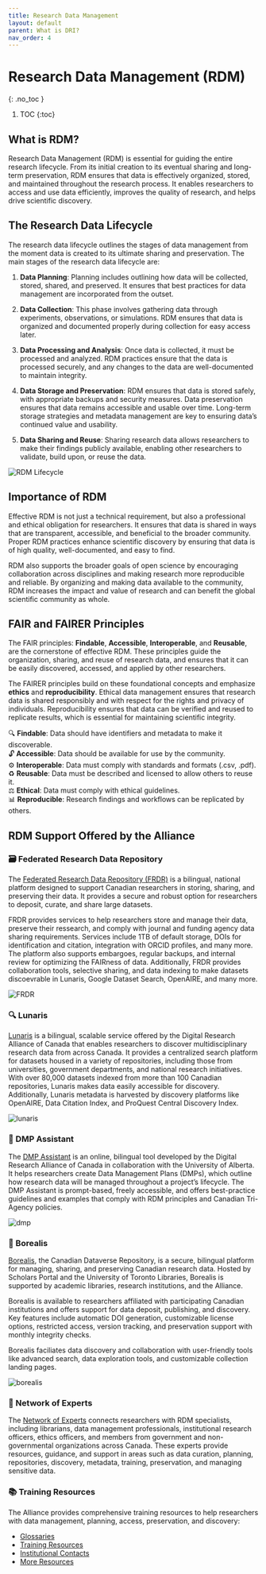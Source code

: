 ```yaml
---
title: Research Data Management   
layout: default
parent: What is DRI? 
nav_order: 4
---
```


# Research Data Management (RDM)
{: .no_toc }

1. TOC
{:toc}

## What is RDM?
Research Data Management (RDM) is essential for guiding the entire research lifecycle. From its initial creation to its eventual sharing and long-term preservation, RDM ensures that data is effectively organized, stored, and maintained throughout the research process. It enables researchers to access and use data efficiently, improves the quality of research, and helps drive scientific discovery.

## The Research Data Lifecycle 
The research data lifecycle outlines the stages of data management from the moment data is created to its ultimate sharing and preservation. The main stages of the research data lifecycle are:

1. **Data Planning**: Planning includes outlining how data will be collected, stored, shared, and preserved. It ensures that best practices for data management are incorporated from the outset.

2. **Data Collection**: This phase involves gathering data through experiments, observations, or simulations. RDM ensures that data is organized and documented properly during collection for easy access later.

3. **Data Processing and Analysis**: Once data is collected, it must be processed and analyzed. RDM practices ensure that the data is processed securely, and any changes to the data are well-documented to maintain integrity.

4. **Data Storage and Preservation**: RDM ensures that data is stored safely, with appropriate backups and security measures. Data preservation ensures that data remains accessible and usable over time. Long-term storage strategies and metadata management are key to ensuring data’s continued value and usability.

5. **Data Sharing and Reuse**: Sharing research data allows researchers to make their findings publicly available, enabling other researchers to validate, build upon, or reuse the data.

![RDM Lifecycle](assets/images/rdm-lifecycle.png)

## Importance of RDM 

Effective RDM is not just a technical requirement, but also a professional and ethical obligation for researchers. It ensures that data is shared in ways that are transparent, accessible, and beneficial to the broader community. Proper RDM practices enhance scientific discovery by ensuring that data is of high quality, well-documented, and easy to find.

RDM also supports the broader goals of open science by encouraging collaboration across disciplines and making research more reproducible and reliable. By organizing and making data available to the community, RDM increases the impact and value of research and can benefit the global scientific community as whole.


## FAIR and FAIRER Principles
The FAIR principles: **Findable**, **Accessible**, **Interoperable**, and **Reusable**, are the cornerstone of effective RDM. These principles guide the organization, sharing, and reuse of research data, and ensures that it can be easily discovered, accessed, and applied by other researchers.

The FAIRER principles build on these foundational concepts and emphasize **ethics** and **reproducibility**. Ethical data management ensures that research data is shared responsibly and with respect for the rights and privacy of individuals. Reproducibility ensures that data can be verified and reused to replicate results, which is essential for maintaining scientific integrity.

🔍 **Findable**: Data should have identifiers and metadata to make it discoverable.  
🔓 **Accessible**: Data should be available for use by the community.  
⚙️ **Interoperable**: Data must comply with standards and formats (.csv, .pdf).   
♻️ **Reusable**: Data must be described and licensed to allow others to reuse it.  
⚖️ **Ethical**: Data must comply with ethical guidelines.  
📊 **Reproducible**: Research findings and workflows can be replicated by others. 

## RDM Support Offered by the Alliance

### 🗃️ Federated Research Data Repository 
The [Federated Research Data Repository (FRDR)](https://www.frdr-dfdr.ca/repo/) is a bilingual, national platform designed to support Canadian researchers in storing, sharing, and preserving their data. It provides a secure and robust option for researchers to deposit, curate, and share large datasets. 

FRDR provides services to help researchers store and manage their data, preserve their ressearch, and comply with journal and funding agency data sharing requirements. Services include 1TB of default storage, DOIs for identification and citation, integration with ORCID profiles, and many more. The platform also supports embargoes, regular backups, and internal review for optimizing the FAIRness of data. Additionally, FRDR provides collaboration tools, selective sharing, and data indexing to make datasets discoevrable in Lunaris, Google Dataset Search, OpenAIRE, and many more. 

![FRDR](assets/images/frdr-logo-english-first.png)
 
### 🔍 Lunaris
[Lunaris](https://www.lunaris.ca/) is a bilingual, scalable service offered by the Digital Research Alliance of Canada that enables researchers to discover multidisciplinary research data from across Canada. It provides a centralized search platform for datasets housed in a variety of repositories, including those from universities, government departments, and national research initiatives. With over 80,000 datasets indexed from more than 100 Canadian repositories, Lunaris makes data easily accessible for discovery. Additionally, Lunaris metadata is harvested by discovery platforms like OpenAIRE, Data Citation Index, and ProQuest Central Discovery Index.

![lunaris](assets/images/lunaris_logo_horizontal.png)


### 📝 DMP Assistant
The [DMP Assistant](https://dmp-pgd.ca/) is an online, bilingual tool developed by the Digital Research Alliance of Canada in collaboration with the University of Alberta. It helps researchers create Data Management Plans (DMPs), which outline how research data will be managed throughout a project’s lifecycle. The DMP Assistant is prompt-based, freely accessible, and offers best-practice guidelines and examples that comply with RDM principles and Canadian Tri-Agency policies.  
 
![dmp](assets/images/dmp-pgd_logo_bilngual.png)
  

### 🌌 Borealis
[Borealis](https://borealisdata.ca/), the Canadian Dataverse Repository, is a secure, bilingual platform for managing, sharing, and preserving Canadian research data. Hosted by Scholars Portal and the University of Toronto Libraries, Borealis is supported by academic libraries, research institutions, and the Alliance. 

Borealis is available to researchers affiliated with participating Canadian institutions and offers support for data deposit, publishing, and discovery. Key features include automatic DOI generation, customizable license options, restricted access, version tracking, and preservation support with monthly integrity checks.

Borealis faciliates data discovery and collaboration with user-friendly tools like advanced search, data exploration tools, and customizable collection landing pages. 

![borealis](assets/images/borealis.png)

### 🤝 Network of Experts 
The [Network of Experts](https://alliancecan.ca/en/services/research-data-management/network-experts) connects researchers with RDM specialists, including librarians, data management professionals, institutional research officers, ethics officers, and members from government and non-governmental organizations across Canada. These experts provide resources, guidance, and support in areas such as data curation, planning, repositories, discovery, metadata, training, preservation, and managing sensitive data.

### 📚 Training Resources 
The Alliance provides comprehensive training resources to help researchers with data management, planning, access, preservation, and discovery: 
* [Glossaries](https://alliancecan.ca/en/services/research-data-management/learning-and-training/glossaries)
* [Training Resources](https://alliancecan.ca/en/services/research-data-management/learning-and-training/training-resources) 
* [Institutional Contacts](https://alliancecan.ca/en/services/research-data-management/learning-and-training/institutional-contacts) 
* [More Resources](https://zenodo.org/communities/alliancecan/records) 
